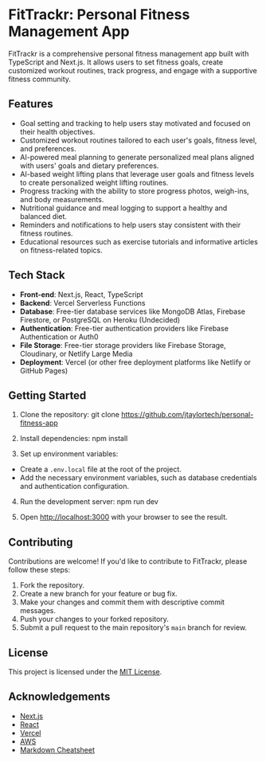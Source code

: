 # FitTrackr: Personal Fitness Management App

FitTrackr is a comprehensive personal fitness management app built with TypeScript and Next.js. It allows users to set fitness goals, create customized workout routines, track progress, and engage with a supportive fitness community.

## Features

- Goal setting and tracking to help users stay motivated and focused on their health objectives.
- Customized workout routines tailored to each user's goals, fitness level, and preferences.
- AI-powered meal planning to generate personalized meal plans aligned with users' goals and dietary preferences.
- AI-based weight lifting plans that leverage user goals and fitness levels to create personalized weight lifting routines.
- Progress tracking with the ability to store progress photos, weigh-ins, and body measurements.
- Nutritional guidance and meal logging to support a healthy and balanced diet.
- Reminders and notifications to help users stay consistent with their fitness routines.
- Educational resources such as exercise tutorials and informative articles on fitness-related topics.


## Tech Stack

- **Front-end**: Next.js, React, TypeScript
- **Backend**: Vercel Serverless Functions
- **Database**:  Free-tier database services like MongoDB Atlas, Firebase Firestore, or PostgreSQL on Heroku (Undecided)
- **Authentication**: Free-tier authentication providers like Firebase Authentication or Auth0
- **File Storage**: Free-tier storage providers like Firebase Storage, Cloudinary, or Netlify Large Media
- **Deployment**: Vercel (or other free deployment platforms like Netlify or GitHub Pages)

## Getting Started

1. Clone the repository:
git clone <https://github.com/jtaylortech/personal-fitness-app>

2. Install dependencies:
npm install

3. Set up environment variables:
- Create a `.env.local` file at the root of the project.
- Add the necessary environment variables, such as database credentials and authentication configuration.

4. Run the development server:
npm run dev

5. Open <http://localhost:3000> with your browser to see the result.


## Contributing

Contributions are welcome! If you'd like to contribute to FitTrackr, please follow these steps:

1. Fork the repository.
2. Create a new branch for your feature or bug fix.
3. Make your changes and commit them with descriptive commit messages.
4. Push your changes to your forked repository.
5. Submit a pull request to the main repository's `main` branch for review.

## License

This project is licensed under the [MIT License](LICENSE).

## Acknowledgements

- [Next.js](https://nextjs.org)
- [React](https://reactjs.org)
- [Vercel](https://vercel.com)
- [AWS](https://aws.amazon.com)
- [Markdown Cheatsheet](https://github.com/adam-p/markdown-here/wiki/Markdown-Cheatsheet)

